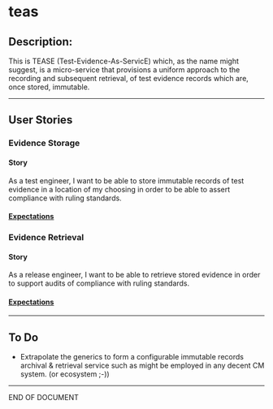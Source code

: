 # teas

## Description:

This is TEASE (Test-Evidence-As-ServicE) which, as the name might suggest, is a micro-service that provisions a uniform approach to the recording and subsequent retrieval, of test evidence records which are, once stored, immutable.


---

## User Stories

### Evidence Storage

#### Story

As a test engineer, I want to be able to store immutable records of test evidence in a location of my choosing in order to be able to assert compliance with ruling standards.

#### [Expectations](src/test/features/storage.feature)

### Evidence Retrieval 

#### Story

As a release engineer, I want to be able to retrieve stored evidence in order to support audits of compliance with ruling standards.

#### [Expectations](src/test/features/retrieval.feature)

---

## To Do

- Extrapolate the generics to form a configurable immutable records archival & retrieval service such as might be employed in any decent CM system. (or ecosystem ;-))

---

END OF DOCUMENT
